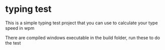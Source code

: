 # typing test
This is a simple typing test project that you can use to calculate your type speed in wpm

There are compiled windows executable in the build folder, run these to do the test
